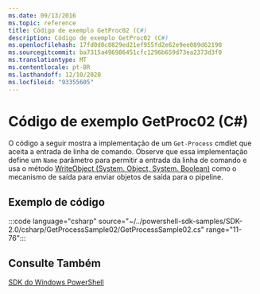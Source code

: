 ```yaml
---
ms.date: 09/13/2016
ms.topic: reference
title: Código de exemplo GetProc02 (C#)
description: Código de exemplo GetProc02 (C#)
ms.openlocfilehash: 17fd0d0c0829ed21ef955fd2e62e9ee089d62190
ms.sourcegitcommit: ba7315a496986451cfc1296b659d73ea2373d3f0
ms.translationtype: MT
ms.contentlocale: pt-BR
ms.lasthandoff: 12/10/2020
ms.locfileid: "93355605"
---
```

# <a name="getproc02-c-sample-code"></a>Código de exemplo GetProc02 (C#)

O código a seguir mostra a implementação de um `Get-Process` cmdlet que aceita a entrada de linha de comando. Observe que essa implementação define um `Name` parâmetro para permitir a entrada da linha de comando e usa o método [WriteObject (System. Object, System. Boolean)](/dotnet/api/system.management.automation.cmdlet.writeobject#System_Management_Automation_Cmdlet_WriteObject_System_Object_System_Boolean_) como o mecanismo de saída para enviar objetos de saída para o pipeline.

## <a name="code-sample"></a>Exemplo de código

:::code language="csharp" source="~/../powershell-sdk-samples/SDK-2.0/csharp/GetProcessSample02/GetProcessSample02.cs" range="11-76":::

## <a name="see-also"></a>Consulte Também

[SDK do Windows PowerShell](../windows-powershell-reference.md)
